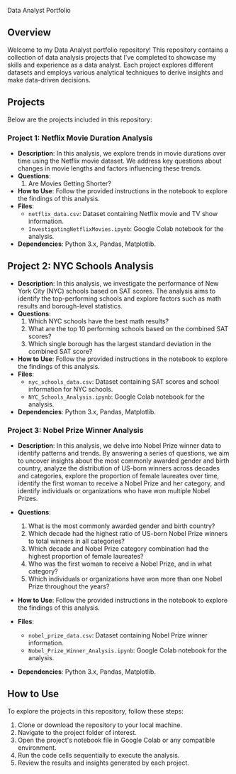  Data Analyst Portfolio

## Overview
Welcome to my Data Analyst portfolio repository! This repository contains a collection of data analysis projects that I've completed to showcase my skills and experience as a data analyst. Each project explores different datasets and employs various analytical techniques to derive insights and make data-driven decisions.

## Projects
Below are the projects included in this repository:

### Project 1: Netflix Movie Duration Analysis
- **Description**: In this analysis, we explore trends in movie durations over time using the Netflix movie dataset. We address key questions about changes in movie lengths and factors influencing these trends.
- **Questions**:
  1. Are Movies Getting Shorter?
- **How to Use**: Follow the provided instructions in the notebook to explore the findings of this analysis.
- **Files**:
  - `netflix_data.csv`: Dataset containing Netflix movie and TV show information.
  - `InvestigatingNetflixMovies.ipynb`: Google Colab notebook for the analysis.
- **Dependencies**: Python 3.x, Pandas, Matplotlib.

## Project 2: NYC Schools Analysis
- **Description**: In this analysis, we investigate the performance of New York City (NYC) schools based on SAT scores. The analysis aims to identify the top-performing schools and explore factors such as math results and borough-level statistics.
- **Questions**:
  1. Which NYC schools have the best math results?
  2. What are the top 10 performing schools based on the combined SAT scores?
  3. Which single borough has the largest standard deviation in the combined SAT score?
- **How to Use**: Follow the provided instructions in the notebook to explore the findings of this analysis.
- **Files**:
  - `nyc_schools_data.csv`: Dataset containing SAT scores and school information for NYC schools.
  - `NYC_Schools_Analysis.ipynb`: Google Colab notebook for the analysis.
- **Dependencies**: Python 3.x, Pandas, Matplotlib.

### Project 3: Nobel Prize Winner Analysis

- **Description**: In this analysis, we delve into Nobel Prize winner data to identify patterns and trends. By answering a series of questions, we aim to uncover insights about the most commonly awarded gender and birth country, analyze the distribution of US-born winners across decades and categories, explore the proportion of female laureates over time, identify the first woman to receive a Nobel Prize and her category, and identify individuals or organizations who have won multiple Nobel Prizes.

- **Questions**:
  1. What is the most commonly awarded gender and birth country?
  2. Which decade had the highest ratio of US-born Nobel Prize winners to total winners in all categories?
  3. Which decade and Nobel Prize category combination had the highest proportion of female laureates?
  4. Who was the first woman to receive a Nobel Prize, and in what category?
  5. Which individuals or organizations have won more than one Nobel Prize throughout the years?

- **How to Use**: Follow the provided instructions in the notebook to explore the findings of this analysis.
- **Files**:
  - `nobel_prize_data.csv`: Dataset containing Nobel Prize winner information.
  - `Nobel_Prize_Winner_Analysis.ipynb`: Google Colab notebook for the analysis.
- **Dependencies**: Python 3.x, Pandas, Matplotlib.




## How to Use
To explore the projects in this repository, follow these steps:
1. Clone or download the repository to your local machine.
2. Navigate to the project folder of interest.
3. Open the project's notebook file in Google Colab or any compatible environment.
4. Run the code cells sequentially to execute the analysis.
5. Review the results and insights generated by each project.
